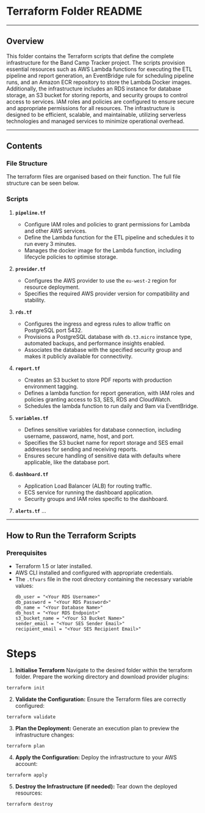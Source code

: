 # **Terraform Folder README**

---

## **Overview**

This folder contains the Terraform scripts that define the complete infrastructure for the Band Camp Tracker project. The scripts provision essential resources such as AWS Lambda functions for executing the ETL pipeline and report generation, an EventBridge rule for scheduling pipeline runs, and an Amazon ECR repository to store the Lambda Docker images. Additionally, the infrastructure includes an RDS instance for database storage, an S3 bucket for storing reports, and security groups to control access to services. IAM roles and policies are configured to ensure secure and appropriate permissions for all resources. The infrastructure is designed to be efficient, scalable, and maintainable, utilizing serverless technologies and managed services to minimize operational overhead.

---

## **Contents**

### **File Structure**
The terraform files are organised based on their function. The full file structure can be seen below.

### **Scripts**
1. **`pipeline.tf`**
    - Configure IAM roles and policies to grant permissions for Lambda and other AWS services.
    - Define the Lambda function for the ETL pipeline and schedules it to run every 3 minutes.
    - Manages the docker image for the Lambda function, including lifecycle policies to optimise storage.

2. **`provider.tf`**
    - Configures the AWS provider to use the `eu-west-2` region for resource deployment.
    - Specifies the required AWS provider version for compatibility and stability.

3. **`rds.tf`**
    - Configures the ingress and egress rules to allow traffic on PostgreSQL port 5432.
    - Provisions a PostgreSQL database with `db.t3.micro` instance type, automated backups, and performance insights enabled.
    - Associates the database with the specified security group and makes it publicly available for connectivity.

4. **`report.tf`**
    - Creates an S3 bucket to store PDF reports with production environment tagging.
    - Defines a lambda function for report generation, with IAM roles and policies granting access to S3, SES, RDS and CloudWatch.
    - Schedules the lambda function to run daily and 9am via EventBridge.

5. **`variables.tf`**
    - Defines sensitive variables for database connection, including username, password, name, host, and port.
    - Specifies the S3 bucket name for report storage and SES email addresses for sending and receiving reports.
    - Ensures secure handling of sensitive data with defaults where applicable, like the database port.

6. **`dashboard.tf`**
    - Application Load Balancer (ALB) for routing traffic.
    - ECS service for running the dashboard application.
    - Security groups and IAM roles specific to the dashboard.

7. **`alerts.tf`**
    ...

---

## **How to Run the Terraform Scripts**

### **Prerequisites**
- Terraform 1.5 or later installed.
- AWS CLI installed and configured with appropriate credentials.
- The `.tfvars` file in the root directory containing the necessary variable values:
    ```
    db_user = "<Your RDS Username>"
    db_password = "<Your RDS Password>"
    db_name = "<Your Database Name>"
    db_host = "<Your RDS Endpoint>"
    s3_bucket_name = "<Your S3 Bucket Name>"
    sender_email = "<Your SES Sender Email>"
    recipient_email = "<Your SES Recipient Email>"
    ```

# **Steps**

1. **Initialise Terraform**
Navigate to the desired folder within the terraform folder.
Prepare the working directory and download provider plugins:
```
terraform init
```

2. **Validate the Configuration:**
Ensure the Terraform files are correctly configured:
```
terraform validate
```

3. **Plan the Deployment:**
Generate an execution plan to preview the infrastructure changes:
```
terraform plan
```

4. **Apply the Configuration:**
Deploy the infrastructure to your AWS account:
```
terraform apply
```

5. **Destroy the Infrastructure (if needed):**
Tear down the deployed resources:
```
terraform destroy
```